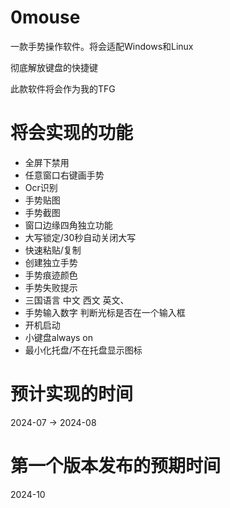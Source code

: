 # 0mouse

一款手势操作软件。将会适配Windows和Linux

彻底解放键盘的快捷键

此款软件将会作为我的TFG

# 将会实现的功能

- 全屏下禁用
- 任意窗口右键画手势
- Ocr识别
- 手势贴图
- 手势截图
- 窗口边缘四角独立功能
- 大写锁定/30秒自动关闭大写
- 快速粘贴/复制
- 创建独立手势
- 手势痕迹颜色
- 手势失败提示
- 三国语言 中文 西文 英文、
- 手势输入数字 判断光标是否在一个输入框
- 开机启动
- 小键盘always on
- 最小化托盘/不在托盘显示图标



# 预计实现的时间

2024-07 -> 2024-08

# 第一个版本发布的预期时间

2024-10
